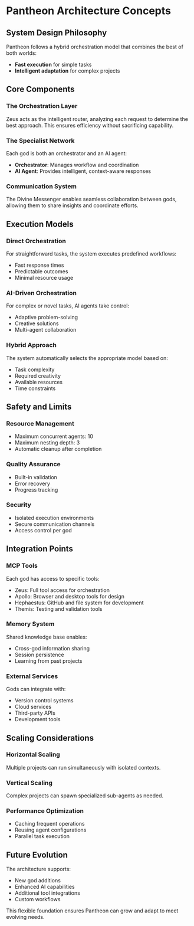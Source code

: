 # Pantheon Architecture Concepts

## System Design Philosophy

Pantheon follows a hybrid orchestration model that combines the best of both worlds:
- **Fast execution** for simple tasks
- **Intelligent adaptation** for complex projects

## Core Components

### The Orchestration Layer
Zeus acts as the intelligent router, analyzing each request to determine the best approach. This ensures efficiency without sacrificing capability.

### The Specialist Network
Each god is both an orchestrator and an AI agent:
- **Orchestrator**: Manages workflow and coordination
- **AI Agent**: Provides intelligent, context-aware responses

### Communication System
The Divine Messenger enables seamless collaboration between gods, allowing them to share insights and coordinate efforts.

## Execution Models

### Direct Orchestration
For straightforward tasks, the system executes predefined workflows:
- Fast response times
- Predictable outcomes
- Minimal resource usage

### AI-Driven Orchestration
For complex or novel tasks, AI agents take control:
- Adaptive problem-solving
- Creative solutions
- Multi-agent collaboration

### Hybrid Approach
The system automatically selects the appropriate model based on:
- Task complexity
- Required creativity
- Available resources
- Time constraints

## Safety and Limits

### Resource Management
- Maximum concurrent agents: 10
- Maximum nesting depth: 3
- Automatic cleanup after completion

### Quality Assurance
- Built-in validation
- Error recovery
- Progress tracking

### Security
- Isolated execution environments
- Secure communication channels
- Access control per god

## Integration Points

### MCP Tools
Each god has access to specific tools:
- Zeus: Full tool access for orchestration
- Apollo: Browser and desktop tools for design
- Hephaestus: GitHub and file system for development
- Themis: Testing and validation tools

### Memory System
Shared knowledge base enables:
- Cross-god information sharing
- Session persistence
- Learning from past projects

### External Services
Gods can integrate with:
- Version control systems
- Cloud services
- Third-party APIs
- Development tools

## Scaling Considerations

### Horizontal Scaling
Multiple projects can run simultaneously with isolated contexts.

### Vertical Scaling
Complex projects can spawn specialized sub-agents as needed.

### Performance Optimization
- Caching frequent operations
- Reusing agent configurations
- Parallel task execution

## Future Evolution

The architecture supports:
- New god additions
- Enhanced AI capabilities
- Additional tool integrations
- Custom workflows

This flexible foundation ensures Pantheon can grow and adapt to meet evolving needs.